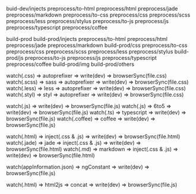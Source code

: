 
buid-dev/injects
    preprocess/to-html
        preprocess/html
        preprocess/jade
        preprocess/markdown
    preprocess/to-css
        preprocess/css
        preprocess/scss
        preprocess/less
        preprocess/stylus
    preprocess/to-js
        preprocess/js
        preprocess/typescript
        preprocess/coffee

build-prod
    build-prod/injects
        preprocess/to-html
            preprocess/html
            preprocess/jade
            preprocess/markdown
        build-prod/css
            preprocess/to-css
                preprocess/css
                preprocess/scss
                preprocess/less
                preprocess/stylus
        build-prod/js
            preprocess/to-js
                preprocess/js
                preprocess/typescript
                preprocess/coffee
    build-prod/img
    build-prod/others





watch(.css)  =>         autoprefixer => write(dev) => browserSync(file.css)
watch(.scss) => sass => autoprefixer => write(dev) => browserSync(file.css)
watch(.less) => less => autoprefixer => write(dev) => browserSync(file.css)
watch(.styl) => styl => autoprefixer => write(dev) => browserSync(file.css)

watch(.js)     =>               write(dev) => browserSync(file.js)
watch(.js)     => 6to5 =>       write(dev) => browserSync(file.js)
watch(.ts)     => typescript => write(dev) => browserSync(file.js)
watch(.coffee) => coffee     => write(dev) => browserSync(file.js)


watch(.html)                       => inject(.css & .js) => write(dev) => browserSync(file.html)
watch(.jade) => jade               => inject(.css & .js) => write(dev) => browserSync(file.html)
watch(.md)   => markdown           => inject(.css & .js) => write(dev) => browserSync(file.html)


watch(appInformation.json) => ngConstant => write(dev) => browserSync(file.js)


watch(.html) => html2js => concat => write(dev) => browserSync(file.js)